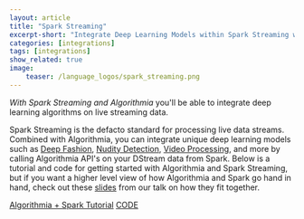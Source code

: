 ```yaml
---
layout: article
title: "Spark Streaming"
excerpt-short: "Integrate Deep Learning Models within Spark Streaming with Algorithmia."
categories: [integrations]
tags: [integrations]
show_related: true
image:
    teaser: /language_logos/spark_streaming.png
---
```


*With Spark Streaming and Algorithmia* you'll be able to integrate deep learning algorithms on live streaming data.

Spark Streaming is the defacto standard for processing live data streams. Combined with Algorithmia, you can integrate unique deep learning models such as <a href="{{ site.baseurl }}/algorithms/algorithmiahq/DeepFashion">Deep Fashion</a>, <a href="{{ site.baseurl }}/algorithms/sfw/NudityDetectioni2v">Nudity Detection</a>, <a href="{{ site.baseurl }}/algorithms/media/VideoTransform">Video Processing</a>, and more by calling Algorithmia API's on your DStream data from Spark. Below is a tutorial and code for getting started with Algorithmia and Spark Streaming, but if you want a higher level view of how Algorithmia and Spark go hand in hand, check out these <a href="https://blog.algorithmia.com/algorithmia-and-spark/">slides</a> from our talk on how they fit together.

<a href="https://blog.algorithmia.com/getting-started-with-algorithmia-in-spark/" class="btn btn-default btn-primary"><i class="fa fa-book" aria-hidden="true"></i> Algorithmia + Spark Tutorial</a>
<a href="https://github.com/algorithmiaio/sample-apps/tree/master/scala/twitter_deepfashion" class="btn btn-default btn-primary"><i class="fa fa-github" aria-hidden="true"></i> CODE</a>

